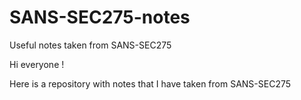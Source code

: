 # SANS-SEC275-notes
Useful notes taken from SANS-SEC275

Hi everyone !

Here is a repository with notes that I have taken from SANS-SEC275
